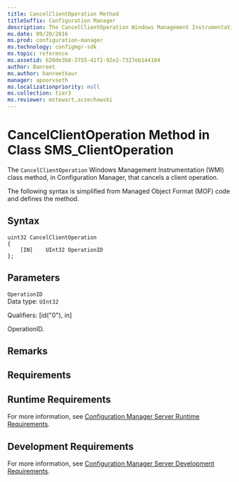 ```yaml
---
title: CancelClientOperation Method
titleSuffix: Configuration Manager
description: The CancelClientOperation Windows Management Instrumentation (WMI) class method cancels a client operation.
ms.date: 09/20/2016
ms.prod: configuration-manager
ms.technology: configmgr-sdk
ms.topic: reference
ms.assetid: 620de3b8-3755-41f2-92e2-7327eb144104
author: Banreet
ms.author: banreetkaur
manager: apoorvseth
ms.localizationpriority: null
ms.collection: tier3
ms.reviewer: mstewart,aczechowski
---
```

# CancelClientOperation Method in Class SMS_ClientOperation
The `CancelClientOperation` Windows Management Instrumentation (WMI) class method, in Configuration Manager, that cancels a client operation.   

 The following syntax is simplified from Managed Object Format (MOF) code and defines the method.  

## Syntax  

```  
uint32 CancelClientOperation   
{  
    [IN]    UInt32 OperationID  
};  
```  

## Parameters  
 `OperationID`  
 Data type: `UInt32`  

 Qualifiers: [id("0"), in]  

 OperationID.    

## Remarks  

## Requirements  

## Runtime Requirements  
 For more information, see [Configuration Manager Server Runtime Requirements](../../../develop/core/reqs/server-runtime-requirements.md).  

## Development Requirements  
 For more information, see [Configuration Manager Server Development Requirements](../../../develop/core/reqs/server-development-requirements.md).
